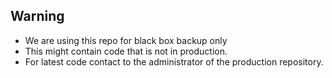 ## Warning
- We are using this repo for black box backup only
- This might contain code that is not in production.
- For latest code contact to the administrator of the production repository.
